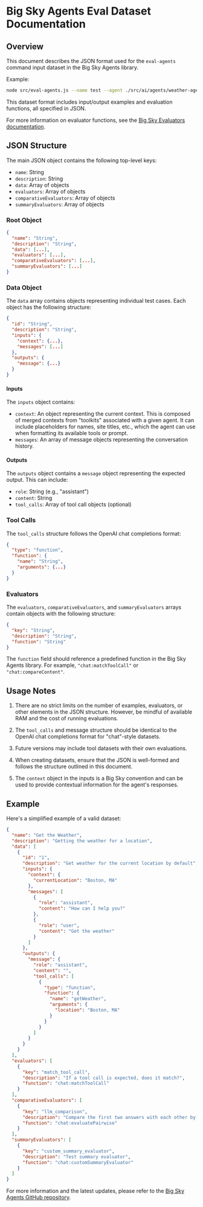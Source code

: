 # Big Sky Agents Eval Dataset Documentation

## Overview

This document describes the JSON format used for the `eval-agents` command input dataset in the Big Sky Agents library.

Example:

```bash
node src/eval-agents.js --name test --agent ./src/ai/agents/weather-agent/v1.js --agent ./src/ai/agents/weather-agent/v2.js --dataset data/tool-examples.json
```

This dataset format includes input/output examples and evaluation functions, all specified in JSON.

For more information on evaluator functions, see the [Big Sky Evaluators documentation](./eval-evaluators.md).

## JSON Structure

The main JSON object contains the following top-level keys:

- `name`: String
- `description`: String
- `data`: Array of objects
- `evaluators`: Array of objects
- `comparativeEvaluators`: Array of objects
- `summaryEvaluators`: Array of objects

### Root Object

```json
{
  "name": "String",
  "description": "String",
  "data": [...],
  "evaluators": [...],
  "comparativeEvaluators": [...],
  "summaryEvaluators": [...]
}
```

### Data Object

The `data` array contains objects representing individual test cases. Each object has the following structure:

```json
{
  "id": "String",
  "description": "String",
  "inputs": {
    "context": {...},
    "messages": [...]
  },
  "outputs": {
    "message": {...}
  }
}
```

#### Inputs

The `inputs` object contains:

- `context`: An object representing the current context. This is composed of merged contexts from "toolkits" associated with a given agent. It can include placeholders for names, site titles, etc., which the agent can use when formatting its available tools or prompt.
- `messages`: An array of message objects representing the conversation history.

#### Outputs

The `outputs` object contains a `message` object representing the expected output. This can include:

- `role`: String (e.g., "assistant")
- `content`: String
- `tool_calls`: Array of tool call objects (optional)

### Tool Calls

The `tool_calls` structure follows the OpenAI chat completions format:

```json
{
  "type": "function",
  "function": {
    "name": "String",
    "arguments": {...}
  }
}
```

### Evaluators

The `evaluators`, `comparativeEvaluators`, and `summaryEvaluators` arrays contain objects with the following structure:

```json
{
  "key": "String",
  "description": "String",
  "function": "String"
}
```

The `function` field should reference a predefined function in the Big Sky Agents library. For example, `"chat:matchToolCall"` or `"chat:compareContent"`.

## Usage Notes

1. There are no strict limits on the number of examples, evaluators, or other elements in the JSON structure. However, be mindful of available RAM and the cost of running evaluations.

2. The `tool_calls` and message structure should be identical to the OpenAI chat completions format for "chat"-style datasets.

3. Future versions may include tool datasets with their own evaluations.

4. When creating datasets, ensure that the JSON is well-formed and follows the structure outlined in this document.

5. The `context` object in the inputs is a Big Sky convention and can be used to provide contextual information for the agent's responses.

## Example

Here's a simplified example of a valid dataset:

```json
{
  "name": "Get the Weather",
  "description": "Getting the weather for a location",
  "data": [
    {
      "id": "1",
      "description": "Get weather for the current location by default",
      "inputs": {
        "context": {
          "currentLocation": "Boston, MA"
        },
        "messages": [
          {
            "role": "assistant",
            "content": "How can I help you?"
          },
          {
            "role": "user",
            "content": "Get the weather"
          }
        ]
      },
      "outputs": {
        "message": {
          "role": "assistant",
          "content": "",
          "tool_calls": [
            {
              "type": "function",
              "function": {
                "name": "getWeather",
                "arguments": {
                  "location": "Boston, MA"
                }
              }
            }
          ]
        }
      }
    }
  ],
  "evaluators": [
    {
      "key": "match_tool_call",
      "description": "If a tool call is expected, does it match?",
      "function": "chat:matchToolCall"
    }
  ],
  "comparativeEvaluators": [
    {
      "key": "llm_comparison",
      "description": "Compare the first two answers with each other by LLM preference",
      "function": "chat:evaluatePairwise"
    }
  ],
  "summaryEvaluators": [
    {
      "key": "custom_summary_evaluator",
      "description": "Test summary evaluator",
      "function": "chat:customSummaryEvaluator"
    }
  ]
}
```

For more information and the latest updates, please refer to the [Big Sky Agents GitHub repository](https://github.com/Automattic/big-sky-agents).